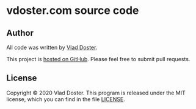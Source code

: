 # vdoster.com source code

## Author

All code was written by [Vlad Doster](https://vdoster.com).

This project is [hosted on GitHub](https://github.com/vladdoster/vdoster.com-and-lower-level-domains-source-code). Please feel free to submit pull requests.

## License

Copyright © 2020 Vlad Doster. This program is released under the MIT license, which you can find in the file [LICENSE](LICENSE).
